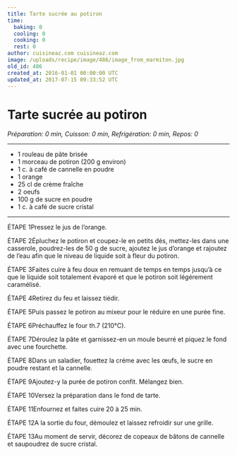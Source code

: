 ```yaml
---
title: Tarte sucrée au potiron
time:
  baking: 0
  cooling: 0
  cooking: 0
  rest: 0
author: cuisineaz.com cuisineaz.com
image: /uploads/recipe/image/486/image_from_marmiton.jpg
old_id: 486
created_at: 2016-01-01 00:00:00 UTC
updated_at: 2017-07-15 09:33:52 UTC
---
```


# Tarte sucrée au potiron

*Préparation: 0 min, Cuisson: 0 min, Refrigération: 0 min, Repos: 0*

---

- 1 rouleau de pâte brisée
- 1 morceau de potiron (200 g environ)
- 1 c. à café de cannelle en poudre
- 1 orange
- 25 cl de crème fraîche
- 2 oeufs
- 100 g de sucre en poudre
- 1 c. à café de sucre cristal

---

ÉTAPE 1Pressez le jus de l’orange.

ÉTAPE 2Épluchez le potiron et coupez-le en petits dés, mettez-les dans une casserole, poudrez-les de 50 g de sucre, ajoutez le jus d’orange et rajoutez de l’eau afin que le niveau de liquide soit à fleur du potiron.

ÉTAPE 3Faites cuire à feu doux en remuant de temps en temps jusqu’à ce que le liquide soit totalement évaporé et que le potiron soit légérement caramélisé.

ÉTAPE 4Retirez du feu et laissez tiédir.

ÉTAPE 5Puis passez le potiron au mixeur pour le réduire en une purée fine.

ÉTAPE 6Préchauffez le four th.7 (210°C).

ÉTAPE 7Déroulez la pâte et garnissez-en un moule beurré et piquez le fond avec une fourchette.

ÉTAPE 8Dans un saladier, fouettez la créme avec les œufs, le sucre en poudre restant et la cannelle.

ÉTAPE 9Ajoutez-y la purée de potiron confit. Mélangez bien.

ÉTAPE 10Versez la préparation dans le fond de tarte.

ÉTAPE 11Enfournez et faites cuire 20 à 25 min.

ÉTAPE 12A la sortie du four, démoulez et laissez refroidir sur une grille.

ÉTAPE 13Au moment de servir, décorez de copeaux de bâtons de cannelle et saupoudrez de sucre cristal.
